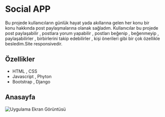 # Social APP

Bu projede kullanıcıların günlük hayat yada akıllarına gelen her konu bir konu hakkında post paylaşmalarına olanak sağladım. Kullanıcılar bu projede post paylaşabilir , postlara yorum yapabilir , postları beğenip , beğenmeyip , paylaşabilirler , birbirlerini takip edebilirler , kişi önerileri gibi bir çok özellikle besledim.Site responsivedir.


## Özellikler

- HTML , CSS 
- Javascript , Phyton
- Bootstrap , Django


  
## Anasayfa

![Uygulama Ekran Görüntüsü](https://i.hizliresim.com/lq9omn2.png)
